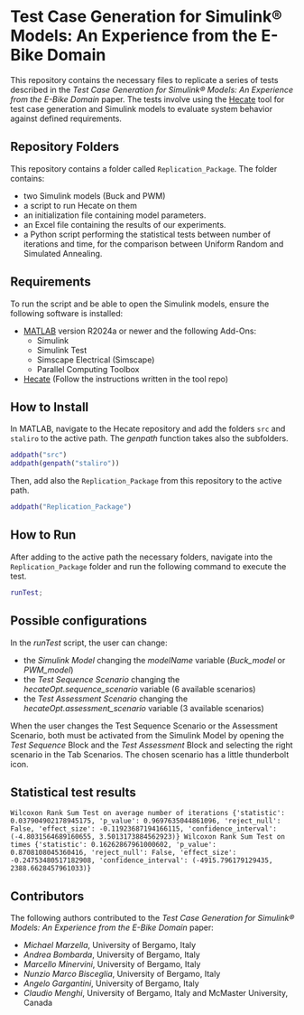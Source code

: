 # Test Case Generation for Simulink® Models: An Experience from the E-Bike Domain

This repository contains the necessary files to replicate a series of tests described in the _Test Case Generation for Simulink® Models: An Experience from the E-Bike Domain_ paper. The tests involve using the [Hecate](https://github.com/Hecate-SBST/Hecate) tool for test case generation and Simulink models to evaluate system behavior against defined requirements.

## Repository Folders

This repository contains a folder called `Replication_Package`.
The folder contains:

- two Simulink models (Buck and PWM)
- a script to run Hecate on them
- an initialization file containing model parameters.
- an Excel file containing the results of our experiments.
- a Python script performing the statistical tests between number of iterations and time, for the comparison between Uniform Random and Simulated Annealing.

## Requirements

To run the script and be able to open the Simulink models, ensure the following software is installed:

- [MATLAB](https://it.mathworks.com/products/matlab.html?requestedDomain) version R2024a or newer and the following Add-Ons:
  - Simulink
  - Simulink Test
  - Simscape Electrical (Simscape)
  - Parallel Computing Toolbox
- [Hecate](https://github.com/Hecate-SBST/Hecate) (Follow the instructions written in the tool repo)

## How to Install

In MATLAB, navigate to the Hecate repository and add the folders `src` and `staliro` to the active path. The _genpath_ function takes also the subfolders.

```matlab
addpath("src")
addpath(genpath("staliro"))
```

Then, add also the `Replication_Package` from this repository to the active path.

```matlab
addpath("Replication_Package")
```

## How to Run

After adding to the active path the necessary folders, navigate into the `Replication_Package` folder and run the following command to execute the test.

```matlab
runTest;
```

## Possible configurations

In the _runTest_ script, the user can change:

- the _Simulink Model_ changing the _modelName_ variable (_Buck_model_ or _PWM_model_)
- the _Test Sequence Scenario_ changing the _hecateOpt.sequence_scenario_ variable (6 available scenarios)
- the _Test Assessment Scenario_ changing the _hecateOpt.assessment_scenario_ variable (3 available scenarios)

When the user changes the Test Sequence Scenario or the Assessment Scenario, both must be activated from the Simulink Model by opening the _Test Sequence_ Block and the _Test Assessment_ Block and selecting the right scenario in the Tab Scenarios. The chosen scenario has a little thunderbolt icon.

## Statistical test results

`
Wilcoxon Rank Sum Test on average number of iterations
{'statistic': 0.037904902178945175, 'p_value': 0.9697635044861096, 'reject_null': False, 'effect_size': -0.11923687194166115, 'confidence_interval': (-4.8031564689160655, 3.5013173884562923)}
Wilcoxon Rank Sum Test on times
{'statistic': 0.16262867961000602, 'p_value': 0.8708108045360416, 'reject_null': False, 'effect_size': -0.24753480517182908, 'confidence_interval': (-4915.796179129435, 2388.6628457961033)}
`


## Contributors

The following authors contributed to the _Test Case Generation for Simulink® Models: An Experience from the E-Bike Domain_ paper:

- _Michael Marzella_, University of Bergamo, Italy
- _Andrea Bombarda_, University of Bergamo, Italy
- _Marcello Minervini_, University of Bergamo, Italy
- _Nunzio Marco Bisceglia_, University of Bergamo, Italy
- _Angelo Gargantini_, University of Bergamo, Italy
- _Claudio Menghi_, University of Bergamo, Italy and McMaster University, Canada
